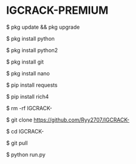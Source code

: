 # IGCRACK-PREMIUM
 
$ pkg update && pkg upgrade

$ pkg install python

$ pkg install python2

$ pkg install git

$ pkg install nano

$ pip install requests

$ pip install rich4

$ rm -rf IGCRACK-

$ git clone https://github.com/Ryy2707/IGCRACK-

$ cd IGCRACK-

$ git pull

$ python run.py
